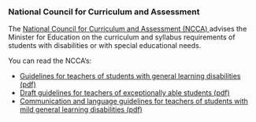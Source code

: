 ###  **National Council for Curriculum and Assessment**

The [ National Council for Curriculum and Assessment (NCCA)
](https://ncca.ie/en/) advises the Minister for Education on the curriculum
and syllabus requirements of students with disabilities or with special
educational needs.

You can read the NCCA’s:

  * [ Guidelines for teachers of students with general learning disabilities (pdf) ](https://www.ncca.ie/media/2509/sen_introduction.pdf)
  * [ Draft guidelines for teachers of exceptionally able students (pdf) ](https://www.ncca.ie/media/1974/exceptionally_able_students_draft_guidelines_for_teachers.pdf)
  * [ Communication and language guidelines for teachers of students with mild general learning disabilities (pdf) ](https://ncca.ie/media/3881/p_mild_comm.pdf)
